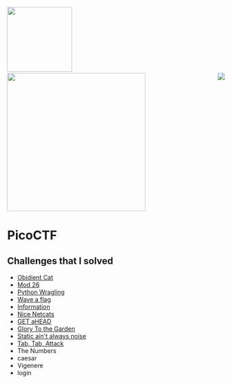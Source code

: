 <img src ="https://img.shields.io/badge/PicoGym%20Score-520%20-blueviolet" width = 150 /> &nbsp;&nbsp;&nbsp;&nbsp; &nbsp;&nbsp;&nbsp; <a href ="https://play.picoctf.org/users/Stephen_Nedumbally"><img src ="https://img.shields.io/badge/PicoCTF%20Username-Stephen__Nedumbally%20-brightgreen" width = 320 /></a>
<a href ="https://play.picoctf.org/practice?"><img src ="https://picoctf.org/img/logos/picoctf-logo-horizontal-white.svg" align = "right" /></a>

# PicoCTF 
<h2>
Challenges that I solved</h2>

* [Obidient Cat](https://github.com/Drupad-DeV/Bi0s-Tasks/tree/main/PicoCTf/Obedient%20Cat)
* [Mod 26](https://github.com/Drupad-DeV/Bi0s-Tasks/tree/main/PicoCTf/Mod%2026)
* [Python Wragling](https://github.com/Drupad-DeV/Bi0s-Tasks/tree/main/PicoCTf/Python%20Wragling)
* [Wave a flag](https://github.com/Drupad-DeV/Bi0s-Tasks/tree/main/PicoCTf/Wave%20a%20flag)
* [Information](https://github.com/Drupad-DeV/Bi0s-Tasks/tree/main/PicoCTf/Information)
* [Nice Netcats](https://github.com/Drupad-DeV/Bi0s-Tasks/tree/main/PicoCTf/Nice%20Netcats)
* [GET aHEAD](https://github.com/Drupad-DeV/Bi0s-Tasks/tree/main/PicoCTf/GETaHEAD)
* [Glory To the Garden](https://github.com/Drupad-DeV/Bi0s-Tasks/tree/main/PicoCTf/Glory%20of%20the%20Garden)
* [Static ain't always noise](https://github.com/Drupad-DeV/Bi0s-Tasks/tree/main/PicoCTf/Static%20ain't%20always%20noise)
* [Tab, Tab, Attack](https://github.com/Drupad-DeV/Bi0s-Tasks/tree/main/PicoCTf/Tab,%20Tab,%20Attack)
* The Numbers
* caesar
* Vigenere
* login 
